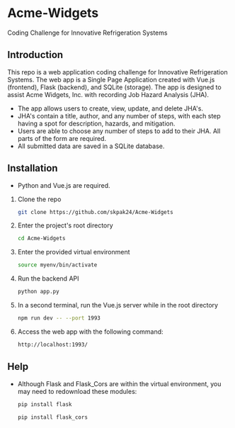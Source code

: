 # Acme-Widgets
Coding Challenge for Innovative Refrigeration Systems

## Introduction
This repo is a web application coding challenge for Innovative Refrigeration Systems. The web app is a Single Page Application created with Vue.js (frontend), Flask (backend), and SQLite (storage). The app is designed to assist Acme Widgets, Inc. with recording Job Hazard Analysis (JHA).

- The app allows users to create, view, update, and delete JHA's.
- JHA's contain a title, author, and any number of steps, with each step having a spot for description, hazards, and mitigation.
- Users are able to choose any number of steps to add to their JHA. All parts of the form are required.
- All submitted data are saved in a SQLite database.

## Installation

* Python and Vue.js are required.

1. Clone the repo
   ```sh
   git clone https://github.com/skpak24/Acme-Widgets
   ```
2. Enter the project's root directory
   ```sh
   cd Acme-Widgets
   ```
3. Enter the provided virtual environment
   ```sh
   source myenv/bin/activate 
   ```
4. Run the backend API
   ```sh
   python app.py
   ```
5. In a second terminal, run the Vue.js server while in the root directory
   ```sh
   npm run dev -- --port 1993
   ```
6. Access the web app with the following command:
   ```sh
   http://localhost:1993/
   ```
   
## Help

* Although Flask and Flask_Cors are within the virtual environment, you may need to redownload these modules:
   ```sh
   pip install flask
   ```
   ```sh
   pip install flask_cors
   ```




